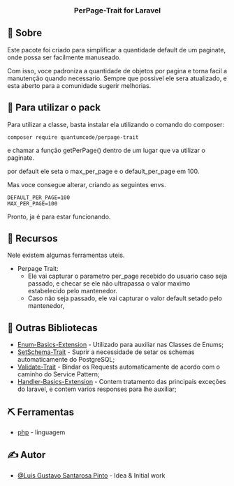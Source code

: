 <h3 align="center">PerPage-Trait for Laravel</h3>

## 🧐 Sobre <a name = "about"></a>

Este pacote foi criado para simplificar a quantidade default de um paginate, onde possa ser facilmente manuseado.

Com isso, voce padroniza a quantidade de objetos por pagina e torna facil a manutenção quando necessario.
Sempre que possivel ele sera atualizado, e esta aberto para a comunidade sugerir melhorias.

## 🏁 Para utilizar o pack

Para utilizar a classe, basta instalar ela utilizando o comando do composer:

```
composer require quantumcode/perpage-trait
```

e chamar a função getPerPage() dentro de um lugar que va utilizar o paginate.

por default ele seta o max_per_page e o default_per_page em 100.

Mas voce consegue alterar, criando as seguintes envs.

```
DEFAULT_PER_PAGE=100
MAX_PER_PAGE=100
```

Pronto, ja é para estar funcionando.

## 🎈 Recursos

Nele existem algumas ferramentas uteis.

- Perpage Trait:
  - Ele vai capturar o parametro per_page recebido do usuario caso seja passado, e checar se ele não ultrapassa o valor maximo estabelecido pelo mantenedor.
  - Caso não seja passado, ele vai capturar o valor default setado pelo mantenedor,

## 🧐 Outras Bibliotecas

- [Enum-Basics-Extension](https://packagist.org/packages/quantumcode/enum-basics-extension) - Utilizado para auxiliar nas Classes de Enums;
- [SetSchema-Trait](https://packagist.org/packages/quantumcode/setschema-trait-postgresql) - Suprir a necessidade de setar os schemas automaticamente do PostgreSQL;
- [Validate-Trait](https://packagist.org/packages/quantumcode/validate-trait) - Bindar os Requests automaticamente de acordo com o caminho do Service Pattern;
- [Handler-Basics-Extension](https://packagist.org/packages/quantumcode/handler-basics-extension) - Contem tratamento das principais exceções do laravel, e contem varios responses para lhe auxiliar;

## ⛏️ Ferramentas

- [php](https://www.php.net/) - linguagem

## ✍️ Autor

- [@Luis Gustavo Santarosa Pinto](https://github.com/QuantumCode) - Idea & Initial work
